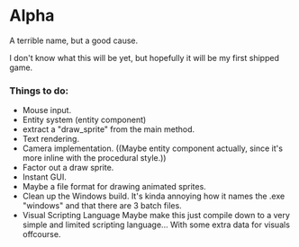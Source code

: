# Alpha
A terrible name, but a good cause.

I don't know what this will be yet, but 
hopefully it will be my first shipped game.

### Things to do:
- Mouse input.
- Entity system (entity component) 
- extract a "draw\_sprite" from the main method.
- Text rendering.
- Camera implementation.
((Maybe entity component actually, since it's more inline with the procedural style.))
- Factor out a draw sprite.
- Instant GUI.
- Maybe a file format for drawing animated sprites.
- Clean up the Windows build. It's kinda annoying how it names the .exe "windows" and that there are 3 batch files.
- Visual Scripting Language
Maybe make this just compile down to a very simple and limited scripting language...
With some extra data for visuals offcourse.
